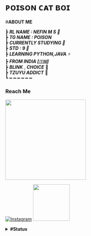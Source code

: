 #  ᴘᴏɪsᴏɴ ᴄᴀᴛ ʙᴏɪ 
#<b>**ABOUT ME** </b>


┣ ***RL NAME : NEFIN M S 🧸***                                                                                       
┣  ***TG NAME : POISON***                                                             
┣  ***CURRENTLY STUDYING  🍫***                   
┣  ***STD : 9 🌈***            
┣  ***LEARNING PYTHON,JAVA*** ⚡️                            
┣ ***FROM INDIA [🇮🇳]***                            
┣  ***BLINK***  , ***CHOICE***  💜                    
┣  ***TZUYU ADDICT*** 💝                        
┗ ━ ━ ━ ━ ━ ━ 


### Reach Me




 <p align="left"><a href="https://t.me/cat_of_tg"><img src="https://telegra.ph/file/66cdc12913522210b0409.jpg" width="250"></a> </p> 

[![Instagram](https://img.shields.io/badge/INSTAGRAM-%23E4405F.svg?style=for-the-badge&logo=Instagram&logoColor=white)](https://instagram.com/_cat_boi._) <a href="https://telegram.dog/cat_of_tg"><img src="https://telegra.ph/file/6098047142dec2b0cba9b.jpg" width="114"></a></p> 
<details> <summary> <b> #Status </b> </summary>
 
#### + _Poisons's Github Stats_
 
[![cat-of-tg's GitHub stats](https://github-readme-stats.vercel.app/api?username=Cat-of-tg&theme=dracula&show_icons=true&hide_border=true&include_all_commits=true&hide_rank=false&line_height=25&hide_title=true)](https://github.com/cat-of-tg/github-readme-stats)

 </details>
